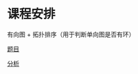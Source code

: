 # 课程安排

有向图 + 拓扑排序（用于判断单向图是否有环）

[题目](https://leetcode.com/problems/course-schedule/)

[分析](https://www.youtube.com/watch?v=M6SBePBMznU)